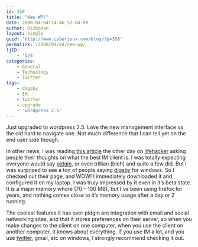 ```yaml
---
id: 358
title: "New WP!"
date: 2008-04-04T14:46:52-04:00
author: DizkoDan
layout: single
guid: 'http://www.cyberjunx.com/blog/?p=358'
permalink: /2008/04/04/new-wp/
ljID:
    - '525'
categories:
    - General
    - Technology
    - Twitter
tags:
    - digsby
    - IM
    - Twitter
    - upgrade
    - 'wordpress 2.5'
---
```


Just upgraded to wordpress 2.5. Love the new management interface vs the old hard to navigate one. Not much difference that I can tell yet on the end user side though.

In other news, I was reading [this article](http://lifehacker.com/374855/best-instant-messenger) the other day on [lifehacker](http://lifehacker.com) asking people their thoughts on what the best IM client is. I was totally expecting everyone would say [pidgin](http://pidgin.im), or even trillian (bleh) and quite a few did. But I was surprised to see a ton of people saying [digsby](http://www.digsby.com) for windows. So I checked out their page, and WOW! I immediately downloaded it and configured it on my laptop. I was truly impressed by it even in it’s beta state. It is a major memory whore (70 – 100 MB), but I’ve been using firefox for years, and nothing comes close to it’s memory usage after a day or 2 running.

The coolest features it has over pidgin are integration with email and social networking sites, and that it stores preferences on their server, so when you make changes to the client on one computer, when you use the client on another computer, it knows about everything. If you use IM a lot, and you use [twitter](http://twitter.com), gmail, etc on windows, I strongly recommend checking it out.